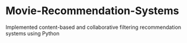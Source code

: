 # Movie-Recommendation-Systems
Implemented content-based and collaborative filtering recommendation systems using Python
